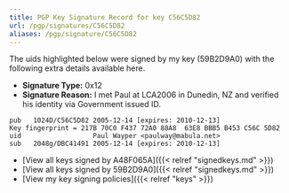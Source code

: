 ```yaml
---
title: PGP Key Signature Record for key C56C5D82
url: /pgp/signatures/C56C5D82
aliases: /pgp/signature/C56C5D82
---
```



The uids highlighted below were signed by my key (59B2D9A0) with
 the following extra details available
here.

 * **Signature Type:** 0x12
 * **Signature Reason:** I met Paul at LCA2006 in Dunedin, NZ and verified his identity via Government issued ID.

```text {hl_lines=[3]}
pub   1024D/C56C5D82 2005-12-14 [expires: 2010-12-13]
Key fingerprint = 217B 70C0 F437 72A0 88A8  63E8 BBB5 B453 C56C 5D82
uid                  Paul Wayper <paulway@mabula.net>
sub   2048g/DBC41491 2005-12-14 [expires: 2010-12-13]
```

  * [View all keys signed by A48F065A]({{< relref "signedkeys.md" >}})
  * [View all keys signed by 59B2D9A0]({{< relref "signedkeys.md" >}})
  * [View my key signing policies]({{< relref "keys" >}})